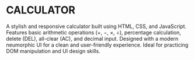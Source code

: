 # CALCULATOR
A stylish and responsive calculator built using HTML, CSS, and JavaScript. Features basic arithmetic operations (+, −, ×, ÷), percentage calculation, delete (DEL), all-clear (AC), and decimal input. Designed with a modern neumorphic UI for a clean and user-friendly experience. Ideal for practicing DOM manipulation and UI design skills.
